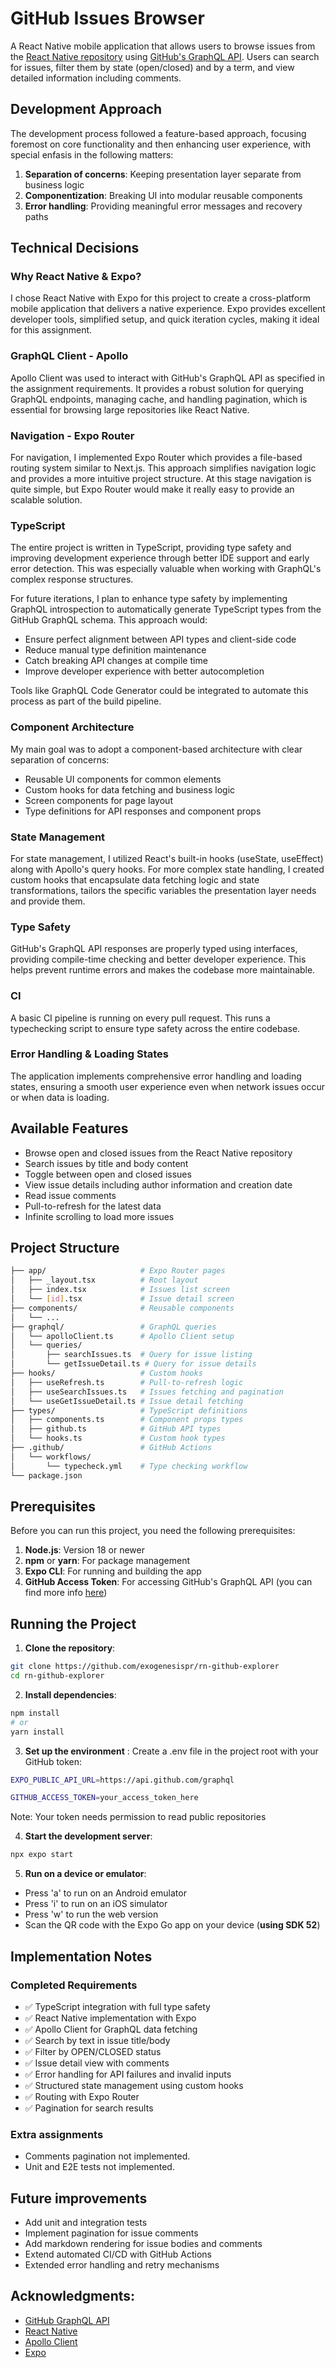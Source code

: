 
# GitHub Issues Browser

A React Native mobile application that allows users to browse issues from the [React Native repository](https://github.com/facebook/react-native) using [GitHub's GraphQL API](https://docs.github.com/en/graphql). Users can search for issues, filter them by state (open/closed) and by a term, and view detailed information including comments. 

## Development Approach
The development process followed a feature-based approach, focusing foremost on core functionality and then enhancing user experience, with special enfasis in the following matters:
1. **Separation of concerns**: Keeping presentation layer separate from business logic
2. **Componentization**: Breaking UI into modular reusable components
3. **Error handling**: Providing meaningful error messages and recovery paths

## Technical Decisions

### Why React Native & Expo?
I chose React Native with Expo for this project to create a cross-platform mobile application that delivers a native experience. Expo provides excellent developer tools, simplified setup, and quick iteration cycles, making it ideal for this assignment. 

### GraphQL Client - Apollo
Apollo Client was used to interact with GitHub's GraphQL API as specified in the assignment requirements. It provides a robust solution for querying GraphQL endpoints, managing cache, and handling pagination, which is essential for browsing large repositories like React Native.

### Navigation - Expo Router
For navigation, I implemented Expo Router which provides a file-based routing system similar to Next.js. This approach simplifies navigation logic and provides a more intuitive project structure. At this stage navigation is quite simple, but Expo Router would make it really easy to provide an scalable solution.

### TypeScript
The entire project is written in TypeScript, providing type safety and improving development experience through better IDE support and early error detection. This was especially valuable when working with GraphQL's complex response structures.

For future iterations, I plan to enhance type safety by implementing GraphQL introspection to automatically generate TypeScript types from the GitHub GraphQL schema. This approach would:

- Ensure perfect alignment between API types and client-side code
- Reduce manual type definition maintenance
- Catch breaking API changes at compile time
- Improve developer experience with better autocompletion

Tools like GraphQL Code Generator could be integrated to automate this process as part of the build pipeline.

### Component Architecture
My main goal was to adopt a component-based architecture with clear separation of concerns:
- Reusable UI components for common elements
- Custom hooks for data fetching and business logic
- Screen components for page layout
- Type definitions for API responses and component props

### State Management
For state management, I utilized React's built-in hooks (useState, useEffect) along with Apollo's query hooks. For more complex state handling, I created custom hooks that encapsulate data fetching logic and state transformations, tailors the specific variables the presentation layer needs and provide them.

### Type Safety
GitHub's GraphQL API responses are properly typed using interfaces, providing compile-time checking and better developer experience. This helps prevent runtime errors and makes the codebase more maintainable.

### CI 
A basic CI pipeline is running on every pull request. This runs a typechecking script to ensure type safety across the entire codebase.

### Error Handling & Loading States
The application implements comprehensive error handling and loading states, ensuring a smooth user experience even when network issues occur or when data is loading.

## Available Features

- Browse open and closed issues from the React Native repository
- Search issues by title and body content
- Toggle between open and closed issues
- View issue details including author information and creation date
- Read issue comments 
- Pull-to-refresh for the latest data
- Infinite scrolling to load more issues

## Project Structure
```bash
├── app/                     # Expo Router pages
│   ├── _layout.tsx          # Root layout
│   ├── index.tsx            # Issues list screen
│   └── [id].tsx             # Issue detail screen
├── components/              # Reusable components
│   └── ...
├── graphql/                 # GraphQL queries
│   └── apolloClient.ts      # Apollo Client setup
│   └── queries/
│       ├── searchIssues.ts  # Query for issue listing
│       └── getIssueDetail.ts # Query for issue details
├── hooks/                   # Custom hooks
│   ├── useRefresh.ts        # Pull-to-refresh logic
│   ├── useSearchIssues.ts   # Issues fetching and pagination
│   └── useGetIssueDetail.ts # Issue detail fetching
├── types/                   # TypeScript definitions
│   ├── components.ts        # Component props types
│   ├── github.ts            # GitHub API types
│   └── hooks.ts             # Custom hook types
├── .github/                 # GitHub Actions
│   └── workflows/
│       └── typecheck.yml    # Type checking workflow
└── package.json
```

## Prerequisites

Before you can run this project, you need the following prerequisites:

1. **Node.js**: Version 18 or newer
2. **npm** or **yarn**: For package management
3. **Expo CLI**: For running and building the app
4. **GitHub Access Token**: For accessing GitHub's GraphQL API (you can find more info [here](https://github.com/settings/personal-access-tokens))

## Running the Project

1. **Clone the repository**:

```bash
git clone https://github.com/exogenesispr/rn-github-explorer
cd rn-github-explorer
```

2. **Install dependencies**:
```bash
npm install
# or
yarn install
```

3. **Set up the environment** : 
Create a .env file in the project root with your GitHub token:

```bash
EXPO_PUBLIC_API_URL=https://api.github.com/graphql

GITHUB_ACCESS_TOKEN=your_access_token_here
```
Note: Your token needs permission to read public repositories

4. **Start the development server**:
```bash
npx expo start
```
5. **Run on a device or emulator**:
- Press 'a' to run on an Android emulator
- Press 'i' to run on an iOS simulator 
- Press 'w' to run the web version
- Scan the QR code with the Expo Go app on your device (**using SDK 52**)

## Implementation Notes

### Completed Requirements
- ✅ TypeScript integration with full type safety
- ✅ React Native implementation with Expo
- ✅ Apollo Client for GraphQL data fetching
- ✅ Search by text in issue title/body
- ✅ Filter by OPEN/CLOSED status
- ✅ Issue detail view with comments
- ✅ Error handling for API failures and invalid inputs
- ✅ Structured state management using custom hooks
- ✅ Routing with Expo Router
- ✅ Pagination for search results

### Extra assignments
- Comments pagination not implemented.
- Unit and E2E tests not implemented.

## Future improvements
- Add unit and integration tests
- Implement pagination for issue comments
- Add markdown rendering for issue bodies and comments
- Extend automated CI/CD with GitHub Actions
- Extended error handling and retry mechanisms

## Acknowledgments:
- [GitHub GraphQL API](https://docs.github.com/en/graphql)
- [React Native](https://reactnative.dev/)
- [Apollo Client](https://www.apollographql.com/docs/react)
- [Expo](https://docs.expo.dev/)
